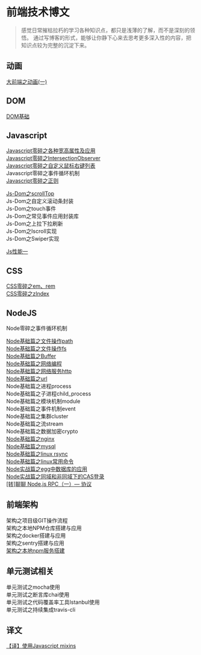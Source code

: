 # 前端技术博文
> 感觉日常摧枯拉朽的学习各种知识点，都只是浅薄的了解，而不是深刻的领悟。
> 通过写博客的形式，能够让你静下心来去思考更多深入性的内容，把知识点较为完整的沉淀下来。     

## 动画    
[大前端之动画(一)](https://github.com/kekobin/blog/issues/8)    

## DOM            
[DOM基础](https://github.com/kekobin/blog/issues/19)   


## Javascript
[Javascript零碎之各种宽高属性及应用](https://github.com/kekobin/blog/issues/1)   
[Javascript零碎之IntersectionObserver](https://github.com/kekobin/blog/issues/2)   
[Javascript零碎之自定义鼠标右键列表](https://github.com/kekobin/blog/issues/5)     
Javascript零碎之事件循环机制         
[Javascript零碎之正则](https://github.com/kekobin/blog/issues/18)                     

[Js-Dom之scrollTop](https://github.com/kekobin/blog/issues/7)   
Js-Dom之自定义滚动条封装      
Js-Dom之touch事件         
Js-Dom之常见事件应用封装库   
Js-Dom之上拉下拉刷新     
Js-Dom之Iscroll实现    
Js-Dom之Swiper实现    

[Js性能一](https://github.com/kekobin/blog/issues/20) 

## CSS
[CSS零碎之em、rem](https://github.com/kekobin/blog/issues/4)    
[CSS零碎之zIndex](https://github.com/kekobin/blog/issues/6)   

## NodeJS     
Node零碎之事件循环机制   

[Node基础篇之文件操作path](https://github.com/kekobin/blog/issues/16)   
[Node基础篇之文件操作fs](https://github.com/kekobin/blog/issues/9)   
[Node基础篇之Buffer](https://github.com/kekobin/blog/issues/30)   
[Node基础篇之网络编程](https://github.com/kekobin/blog/issues/32)    
[Node基础篇之网络服务http](https://github.com/kekobin/blog/issues/33)     
[Node基础篇之url](https://github.com/kekobin/blog/issues/34)    
Node基础篇之进程process   
Node基础篇之子进程child_process   
Node基础篇之模块机制module      
Node基础篇之事件机制event   
Node基础篇之集群cluster   
Node基础篇之流stream    
Node基础篇之数据加密crypto     
[Node基础篇之nginx](https://github.com/kekobin/blog/issues/12)    
[Node基础篇之mysql](https://github.com/kekobin/blog/issues/11)      
[Node基础篇之linux rsync](https://github.com/kekobin/blog/issues/10)        
[Node基础篇之linux常用命令](https://github.com/kekobin/blog/issues/24)     
[Node实战篇之egg中数据库的应用](https://github.com/kekobin/blog/issues/15)  
[Node实战篇之同域和非同域下的CAS登录](https://github.com/kekobin/blog/issues/28)  
[[转]聊聊 Node.js RPC（一）— 协议](https://github.com/kekobin/blog/issues/31)     

## 前端架构
架构之项目级GIT操作流程   
架构之本地NPM仓库搭建与应用   
架构之docker搭建与应用     
架构之sentry搭建与应用       
[架构之本地npm服务搭建](https://github.com/kekobin/blog/issues/26)       

## 单元测试相关   
单元测试之mocha使用   
单元测试之断言库chai使用   
单元测试之代码覆盖率工具Istanbul使用      
单元测试之持续集成travis-cli   


## 译文
[【译】使用Javascript mixins](https://github.com/kekobin/blog/issues/3)
